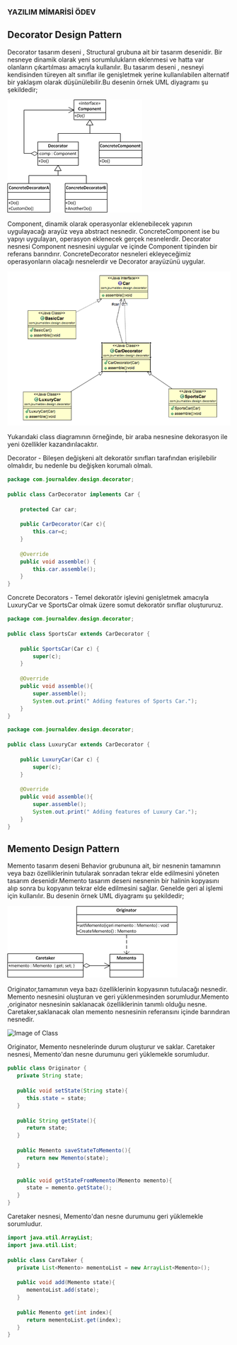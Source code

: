 ### YAZILIM MİMARİSİ ÖDEV

## Decorator Design Pattern

Decorator tasarım deseni , Structural grubuna ait bir tasarım desenidir. Bir nesneye dinamik olarak yeni sorumlulukların eklenmesi ve hatta var olanların çıkartılması amacıyla kullanılır. Bu tasarım deseni , nesneyi kendisinden türeyen alt sınıflar ile genişletmek yerine kullanılabilen alternatif bir yaklaşım olarak düşünülebilir.Bu desenin örnek UML diyagramı şu şekildedir;

![Image of Class](https://github.com/berfinnmutlu/YazilimMimarisiOdev/blob/master/decorator_uml.png)

Component, dinamik olarak operasyonlar eklenebilecek yapının uygulayacağı arayüz veya abstract nesnedir. ConcreteComponent ise bu yapıyı uygulayan, operasyon eklenecek gerçek nesnelerdir. Decorator nesnesi Component nesnesini uygular ve içinde Component tipinden bir referans barındırır. ConcreteDecorator nesneleri ekleyeceğimiz operasyonların olacağı nesnelerdir ve Decorator arayüzünü uygular.

![Image of Class](https://github.com/berfinnmutlu/YazilimMimarisiOdev/blob/master/class.png)

Yukarıdaki class diagramının örneğinde, bir araba nesnesine dekorasyon ile yeni özellikler kazandırılacaktır.



Decorator - Bileşen değişkeni alt dekoratör sınıfları tarafından erişilebilir olmalıdır, bu nedenle bu değişken korumalı olmalı.

```java
package com.journaldev.design.decorator;

public class CarDecorator implements Car {

	protected Car car;
	
	public CarDecorator(Car c){
		this.car=c;
	}
	
	@Override
	public void assemble() {
		this.car.assemble();
	}
}
```

Concrete Decorators - Temel dekoratör işlevini genişletmek amacıyla LuxuryCar ve SportsCar olmak üzere somut dekoratör sınıflar oluştururuz.

```java
package com.journaldev.design.decorator;

public class SportsCar extends CarDecorator {

	public SportsCar(Car c) {
		super(c);
	}

	@Override
	public void assemble(){
		super.assemble();
		System.out.print(" Adding features of Sports Car.");
	}
}
```


```java
package com.journaldev.design.decorator;

public class LuxuryCar extends CarDecorator {

	public LuxuryCar(Car c) {
		super(c);
	}
	
	@Override
	public void assemble(){
		super.assemble();
		System.out.print(" Adding features of Luxury Car.");
	}
}
```

## Memento Design Pattern

Memento tasarım deseni Behavior grubununa ait, bir nesnenin tamamının veya bazı özelliklerinin tutularak sonradan tekrar elde edilmesini yöneten tasarım desenidir.Memento tasarım deseni nesnenin bir halinin kopyasını alıp sonra bu kopyanın tekrar elde edilmesini sağlar. Genelde geri al işlemi için kullanılır. Bu desenin örnek UML diyagramı şu şekildedir;

![Image of Class](https://github.com/berfinnmutlu/YazilimMimarisiOdev/blob/master/memento_uml.png)

Originator,tamamının veya bazı özelliklerinin kopyasının tutulacağı nesnedir. Memento nesnesini oluşturan ve geri yüklenmesinden sorumludur.Memento ,originator nesnesinin saklanacak özelliklerinin tanımlı olduğu nesne. Caretaker,saklanacak olan memento nesnesinin referansını içinde barındıran nesnedir.

![Image of Class](https://github.com/berfinnmutlu/YazilimMimarisiOdev/blob/master/memento_pattern_uml_diagram.png)

Originator, Memento nesnelerinde durum oluşturur ve saklar. Caretaker nesnesi, Memento'dan nesne durumunu geri yüklemekle sorumludur.

```java
public class Originator {
   private String state;

   public void setState(String state){
      this.state = state;
   }

   public String getState(){
      return state;
   }

   public Memento saveStateToMemento(){
      return new Memento(state);
   }

   public void getStateFromMemento(Memento memento){
      state = memento.getState();
   }
}
```

Caretaker nesnesi, Memento'dan nesne durumunu geri yüklemekle sorumludur.

```java
import java.util.ArrayList;
import java.util.List;

public class CareTaker {
   private List<Memento> mementoList = new ArrayList<Memento>();

   public void add(Memento state){
      mementoList.add(state);
   }

   public Memento get(int index){
      return mementoList.get(index);
   }
}
```
